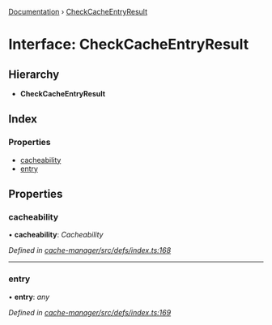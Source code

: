 [Documentation](../README.md) › [CheckCacheEntryResult](checkcacheentryresult.md)

# Interface: CheckCacheEntryResult

## Hierarchy

* **CheckCacheEntryResult**

## Index

### Properties

* [cacheability](checkcacheentryresult.md#cacheability)
* [entry](checkcacheentryresult.md#entry)

## Properties

###  cacheability

• **cacheability**: *Cacheability*

*Defined in [cache-manager/src/defs/index.ts:168](https://github.com/badbatch/graphql-box/blob/db0ab9f/packages/cache-manager/src/defs/index.ts#L168)*

___

###  entry

• **entry**: *any*

*Defined in [cache-manager/src/defs/index.ts:169](https://github.com/badbatch/graphql-box/blob/db0ab9f/packages/cache-manager/src/defs/index.ts#L169)*

